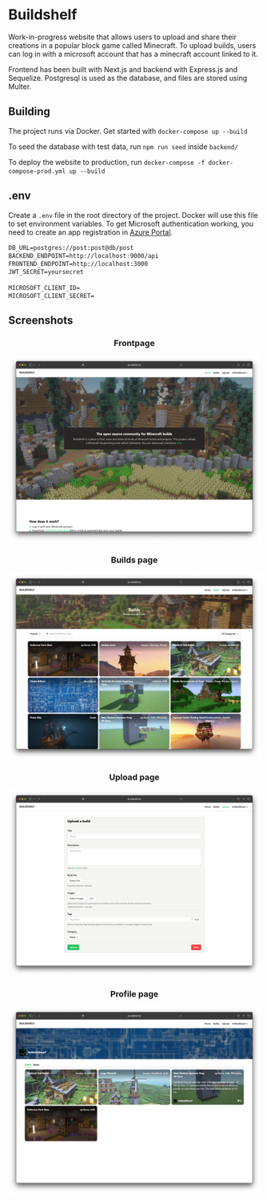 # Buildshelf

Work-in-progress website that allows users to upload and share their creations in
a popular block game called Minecraft.
To upload builds, users can log in with a microsoft account that has a minecraft account linked to it.

Frontend has been built with Next.js and backend with Express.js and Sequelize.
Postgresql is used as the database, and files are stored using Multer.

## Building
The project runs via Docker. Get started with
`docker-compose up --build`

To seed the database with test data, run
`npm run seed` inside `backend/`

To deploy the website to production, run
`docker-compose -f docker-compose-prod.yml up --build`

## .env
Create a `.env` file in the root directory of the project.
Docker will use this file to set environment variables.
To get Microsoft authentication working, you need to
create an app registration in
[Azure Portal](https://portal.azure.com).
```
DB_URL=postgres://post:post@db/post
BACKEND_ENDPOINT=http://localhost:9000/api
FRONTEND_ENDPOINT=http://localhost:3000
JWT_SECRET=yoursecret

MICROSOFT_CLIENT_ID=
MICROSOFT_CLIENT_SECRET=
```

## Screenshots

### <center>Frontpage</center>
![Screenshot 1](screenshot-1.png)

### <center>Builds page</center>
![Screenshot 2](screenshot-2.png)

### <center>Upload page</center>
![Screenshot 3](screenshot-3.png)

### <center>Profile page</center>
![Screenshot 4](screenshot-4.png)
